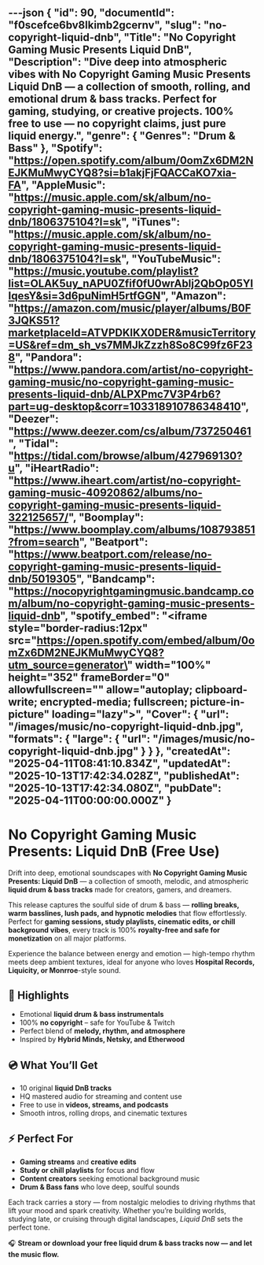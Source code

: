 ---json
{
  "id": 90,
  "documentId": "f0scefce6bv8lkimb2gcernv",
  "slug": "no-copyright-liquid-dnb",
  "Title": "No Copyright Gaming Music Presents Liquid DnB",
  "Description": "Dive deep into atmospheric vibes with No Copyright Gaming Music Presents Liquid DnB — a collection of smooth, rolling, and emotional drum & bass tracks. Perfect for gaming, studying, or creative projects. 100% free to use — no copyright claims, just pure liquid energy.",
  "genre": {
    "Genres": "Drum & Bass"
  },
  "Spotify": "https://open.spotify.com/album/0omZx6DM2NEJKMuMwyCYQ8?si=b1akjFjFQACCaKO7xia-FA",
  "AppleMusic": "https://music.apple.com/sk/album/no-copyright-gaming-music-presents-liquid-dnb/1806375104?l=sk",
  "iTunes": "https://music.apple.com/sk/album/no-copyright-gaming-music-presents-liquid-dnb/1806375104?l=sk",
  "YouTubeMusic": "https://music.youtube.com/playlist?list=OLAK5uy_nAPU0Zfif0fU0wrAblj2QbOp05YIIqesY&si=3d6puNimH5rtfGGN",
  "Amazon": "https://amazon.com/music/player/albums/B0F3JQKS51?marketplaceId=ATVPDKIKX0DER&musicTerritory=US&ref=dm_sh_vs7MMJkZzzh8So8C99fz6F238",
  "Pandora": "https://www.pandora.com/artist/no-copyright-gaming-music/no-copyright-gaming-music-presents-liquid-dnb/ALPXPmc7V3P4rb6?part=ug-desktop&corr=103318910786348410",
  "Deezer": "https://www.deezer.com/cs/album/737250461",
  "Tidal": "https://tidal.com/browse/album/427969130?u",
  "iHeartRadio": "https://www.iheart.com/artist/no-copyright-gaming-music-40920862/albums/no-copyright-gaming-music-presents-liquid-322125657/",
  "Boomplay": "https://www.boomplay.com/albums/108793851?from=search",
  "Beatport": "https://www.beatport.com/release/no-copyright-gaming-music-presents-liquid-dnb/5019305",
  "Bandcamp": "https://nocopyrightgamingmusic.bandcamp.com/album/no-copyright-gaming-music-presents-liquid-dnb",
  "spotify_embed": "<iframe style=\"border-radius:12px\" src=\"https://open.spotify.com/embed/album/0omZx6DM2NEJKMuMwyCYQ8?utm_source=generator\" width=\"100%\" height=\"352\" frameBorder=\"0\" allowfullscreen=\"\" allow=\"autoplay; clipboard-write; encrypted-media; fullscreen; picture-in-picture\" loading=\"lazy\"></iframe>",
  "Cover": {
    "url": "/images/music/no-copyright-liquid-dnb.jpg",
    "formats": {
      "large": {
        "url": "/images/music/no-copyright-liquid-dnb.jpg"
      }
    }
  },
  "createdAt": "2025-04-11T08:41:10.834Z",
  "updatedAt": "2025-10-13T17:42:34.028Z",
  "publishedAt": "2025-10-13T17:42:34.080Z",
  "pubDate": "2025-04-11T00:00:00.000Z"
}
---

# No Copyright Gaming Music Presents: Liquid DnB (Free Use)

Drift into deep, emotional soundscapes with **No Copyright Gaming Music Presents: Liquid DnB** — a collection of smooth, melodic, and atmospheric **liquid drum & bass tracks** made for creators, gamers, and dreamers.  

This release captures the soulful side of drum & bass — **rolling breaks, warm basslines, lush pads, and hypnotic melodies** that flow effortlessly. Perfect for **gaming sessions, study playlists, cinematic edits, or chill background vibes**, every track is 100% **royalty-free and safe for monetization** on all major platforms.  

Experience the balance between energy and emotion — high-tempo rhythm meets deep ambient textures, ideal for anyone who loves **Hospital Records, Liquicity, or Monrroe**-style sound.  

## 🌊 Highlights
- Emotional **liquid drum & bass instrumentals**  
- 100% **no copyright** – safe for YouTube & Twitch  
- Perfect blend of **melody, rhythm, and atmosphere**  
- Inspired by **Hybrid Minds, Netsky, and Etherwood**  

## 💿 What You’ll Get
- 10 original **liquid DnB tracks**  
- HQ mastered audio for streaming and content use  
- Free to use in **videos, streams, and podcasts**  
- Smooth intros, rolling drops, and cinematic textures  

## ⚡ Perfect For
- **Gaming streams** and **creative edits**  
- **Study or chill playlists** for focus and flow  
- **Content creators** seeking emotional background music  
- **Drum & Bass fans** who love deep, soulful sounds  

Each track carries a story — from nostalgic melodies to driving rhythms that lift your mood and spark creativity. Whether you’re building worlds, studying late, or cruising through digital landscapes, *Liquid DnB* sets the perfect tone.  

🎧 **Stream or download your free liquid drum & bass tracks now — and let the music flow.**
